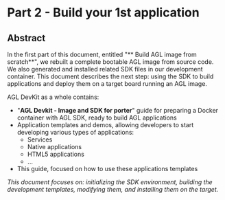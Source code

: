 # Part 2 - Build your 1st application

## Abstract

In the first part of this document, entitled "** Build AGL image from scratch**",
we rebuilt a complete bootable AGL image from source code. We also generated
and installed related SDK files in our development container.
This document describes the next step: using the SDK to build applications and
deploy them on a target board running an AGL image.

AGL DevKit as a whole contains:

- "**AGL Devkit - Image and SDK for porter**" guide for preparing a
  Docker container with AGL SDK, ready to build AGL applications
- Application templates and demos, allowing developers to start developing
  various types of applications:
  - Services
  - Native applications
  - HTML5 applications
  - ...
- This guide, focused on how to use these applications templates

*This document focuses on: initializing the SDK environment, building the
development templates, modifying them, and installing them on the
target.*
